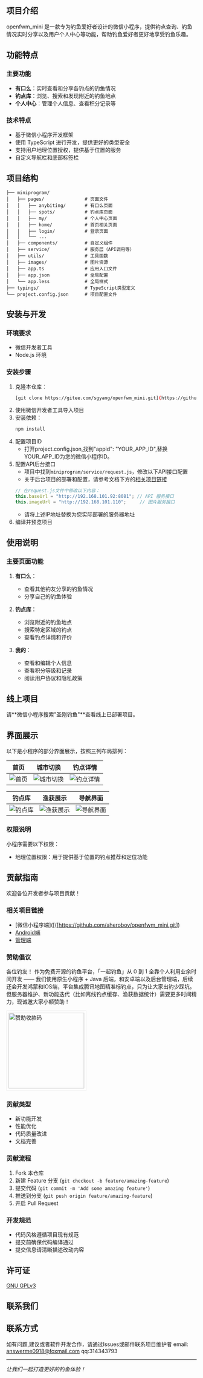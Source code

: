 ## 项目介绍

openfwm_mini 是一款专为钓鱼爱好者设计的微信小程序，提供钓点查询、钓鱼情况实时分享以及用户个人中心等功能，帮助钓鱼爱好者更好地享受钓鱼乐趣。

## 功能特点

### 主要功能
- **有口么**：实时查看和分享各钓点的钓鱼情况
- **钓点库**：浏览、搜索和发现附近的钓鱼地点
- **个人中心**：管理个人信息、查看积分记录等

### 技术特点
- 基于微信小程序开发框架
- 使用 TypeScript 进行开发，提供更好的类型安全
- 支持用户地理位置授权，提供基于位置的服务
- 自定义导航栏和底部标签栏

## 项目结构

```
├── miniprogram/
│   ├── pages/               # 页面文件
│   │   ├── anybiting/       # 有口么页面
│   │   ├── spots/           # 钓点库页面
│   │   ├── my/              # 个人中心页面
│   │   ├── home/            # 首页相关页面
│   │   ├── login/           # 登录页面
│   │   └── ...
│   ├── components/          # 自定义组件
│   ├── service/             # 服务层（API调用等）
│   ├── utils/               # 工具函数
│   ├── images/              # 图片资源
│   ├── app.ts               # 应用入口文件
│   ├── app.json             # 全局配置
│   └── app.less             # 全局样式
├── typings/                 # TypeScript类型定义
└── project.config.json      # 项目配置文件
```

## 安装与开发

### 环境要求
- 微信开发者工具
- Node.js 环境

      

### 安装步骤
1. 克隆本仓库：
   ```bash
   [git clone https://gitee.com/sgyang/openfwm_mini.git](https://github.com/aheroboy/openfwm_mini.git)
   ```
2. 使用微信开发者工具导入项目
3. 安装依赖：
   ```bash
   npm install
   ```
4. 配置项目ID
   - 打开project.config.json,找到"appid": "YOUR_APP_ID",替换YOUR_APP_ID为您的微信小程序ID。
5. 配置API后台接口
   - 项目中找到`miniprogram/service/request.js`，修改以下API接口配置
   - 关于后台项目的部署和配置，请参考文档下方的[相关项目链接](#相关项目链接)
   ```javascript
   // 在request.js文件中修改以下内容：
   this.baseUrl = "http://192.168.101.92:8081"; // API 服务接口
   this.imageUrl = "http://192.168.101.110";     // 图片服务接口
   ```
   - 请将上述IP地址替换为您实际部署的服务器地址
6. 编译并预览项目

## 使用说明

### 主要页面功能

1. **有口么**：
   - 查看其他钓友分享的钓鱼情况
   - 分享自己的钓鱼体验

2. **钓点库**：
   - 浏览附近的钓鱼地点
   - 搜索特定区域的钓点
   - 查看钓点详情和评价

3. **我的**：
   - 查看和编辑个人信息
   - 查看积分等级和记录
   - 阅读用户协议和隐私政策

## **线上项目**  
请**微信小程序搜索"圣刚钓鱼"**查看线上已部署项目。  

## 界面展示

以下是小程序的部分界面展示，按照三列布局排列：

| 首页 | 城市切换 | 钓点详情 |
|------|----------|---------|
| ![首页](demo/zhuye.jpg) | ![城市切换](demo/switch_city.jpg) | ![钓点详情](demo/diaodian_detail.jpg) |

| 钓点库 | 渔获展示 | 导航界面 |
|--------|---------|----------|
| ![钓点库](demo/diaodianku.jpg) | ![渔获展示](demo/yuhuo.jpg) | ![导航界面](demo/nav.jpg) |


### 权限说明
小程序需要以下权限：
- 地理位置权限：用于提供基于位置的钓点推荐和定位功能

## 贡献指南

欢迎各位开发者参与项目贡献！

### 相关项目链接
- [微信小程序端]([([https://github.com/aheroboy/openfwm_mini.git])
- [Android端](https://gitee.com/sgyang/openfwm_android)
- [管理端](https://gitee.com/sgyang/openfwm_mgr)

### 赞助倡议
各位钓友！​
作为免费开源的钓鱼平台，「一起钓鱼」从 0 到 1 全靠个人利用业余时间开发 —— 我们使用原生小程序 + Java 后端，和安卓端以及后台管理端，后续还会开发鸿蒙和IOS端，平台集成腾讯地图精准标钓点，只为让大家出钓少踩坑。​
但服务器维护、新功能迭代（比如离线钓点缓存、渔获数据统计）需要更多时间精力，现诚邀大家小额赞助！

<img src="demo/sponsors.jpg" width="200" alt="赞助收款码" style="display: block; margin: 10px 0; border: 1px solid #eee; padding: 5px;" />

### 贡献类型
- 新功能开发
- 性能优化
- 代码质量改进
- 文档完善
   

### 贡献流程
1. Fork 本仓库
2. 新建 Feature 分支 (`git checkout -b feature/amazing-feature`)
3. 提交代码 (`git commit -m 'Add some amazing feature'`)
4. 推送到分支 (`git push origin feature/amazing-feature`)
5. 开启 Pull Request

### 开发规范
- 代码风格遵循项目现有规范
- 提交前确保代码编译通过
- 提交信息请清晰描述改动内容

## 许可证

[GNU GPLv3](https://www.gnu.org/licenses/gpl-3.0.html)

## 联系我们

## 联系方式
如有问题,建议或者软件开发合作，请通过Issues或邮件联系项目维护者
email: answerme0918@foxmail.com
qq:314343793

---

*让我们一起打造更好的钓鱼体验！*
